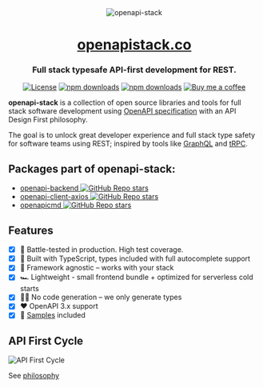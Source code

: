 <div align="center">
<img alt="openapi-stack" src="./static/img/header.png" style="max-width:50rem">
<h1><a href="https://openapistack.co">openapistack.co</a></h1>
<h3>Full stack typesafe API-first development for REST.</h3>

[![License](http://img.shields.io/:license-mit-blue.svg)](https://github.com/anttiviljami/openapi-stack/blob/master/LICENSE)
[![npm downloads](https://img.shields.io/npm/dw/openapi-backend)](https://www.npmjs.com/package/openapi-backend)
[![npm downloads](https://img.shields.io/npm/dw/openapi-client-axios)](https://www.npmjs.com/package/openapi-client-axios)
[![Buy me a coffee](https://img.shields.io/badge/donate-buy%20me%20a%20coffee-orange)](https://buymeacoff.ee/anttiviljami)

</div>

**openapi-stack** is a collection of open source libraries and tools for full stack software development using [OpenAPI specification](https://www.openapis.org/) with an API Design First philosophy.

The goal is to unlock great developer experience and full stack type safety for software teams using REST; inspired by tools like [GraphQL](https://graphql.org/) and [tRPC](https://trpc.io).

## Packages part of openapi-stack:

- [openapi-backend ![GitHub Repo stars](https://img.shields.io/github/stars/anttiviljami/openapi-backend?style=social)](https://github.com/anttiviljami/openapi-backend)
- [openapi-client-axios ![GitHub Repo stars](https://img.shields.io/github/stars/anttiviljami/openapi-client-axios?style=social)](https://github.com/anttiviljami/openapi-client-axios)
- [openapicmd ![GitHub Repo stars](https://img.shields.io/github/stars/anttiviljami/openapicmd?style=social)](https://github.com/anttiviljami/openapicmd)

## Features

- [x] 🚀 Battle-tested in production. High test coverage.
- [x] 🤝 Built with TypeScript, types included with full autocomplete support
- [x] 🥃 Framework agnostic – works with your stack
- [x] 🏎 Lightweight - small frontend bundle + optimized for serverless cold starts
- [x] 🧙‍♂️ No code generation – we only generate types
- [x] ❤️ OpenAPI 3.x support
- [x] 👀 [Samples](https://openapistack.co/docs/examples/boilerplate/) included

## API First Cycle

![API First Cycle](./static/img/openapi-stack.drawio.png)

See [philosophy](https://openapistack.co/docs/api-first)
